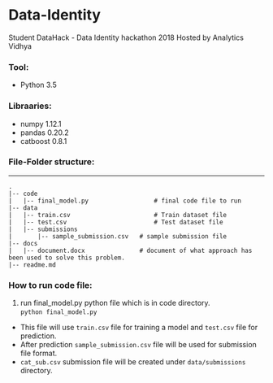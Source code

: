 # Data-Identity
Student DataHack - Data Identity hackathon 2018 Hosted by Analytics Vidhya 

### Tool:
- Python 3.5

### Libraaries:
- numpy 1.12.1<br>
- pandas 0.20.2<br>
- catboost 0.8.1<br>

<h3>File-Folder structure:</h3>
<hr>

```
.
|-- code
|   |-- final_model.py 					# final code file to run
|-- data
|   |-- train.csv  						# Train dataset file
|   |-- test.csv   						# Test dataset file
|   |-- submissions
|       |-- sample_submission.csv 	# sample submission file
|-- docs
|   |-- document.docx               # document of what approach has been used to solve this problem.
|-- readme.md
```

### How to run code file:
1. run final_model.py python file which is in code directory.<br>
   <code>python final_model.py</code>

- This file will use <code>train.csv</code> file for training a model and <code>test.csv</code> file for prediction.<br>
- After prediction <code>sample_submission.csv</code> file will be used for submission file format.<br>
- <code>cat_sub.csv</code> submission file will be created under <code>data/submissions</code> directory.<br>
